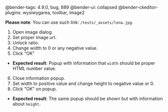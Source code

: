 @bender-tags: 4.9.0, bug, 889
@bender-ui: collapsed
@bender-ckeditor-plugins: wysiwygarea, toolbar, image2

**Please note**: You can use such link: `/tests/_assets/lena.jpg`.

1. Open image dialog.
2. Set proper image url.
3. Unlock ratio.
4. Change width to 0 or any negative value.
5. Click "OK"
  * **Expected result**: Popup with information that `width` should be proper HTML number value.
6. Close information popup.
7. Set width to positive value and change height to negative value or 0.
8. Click "OK" on popup.
  * **Expected result**: The same popup should be shown but with information about `height`.

